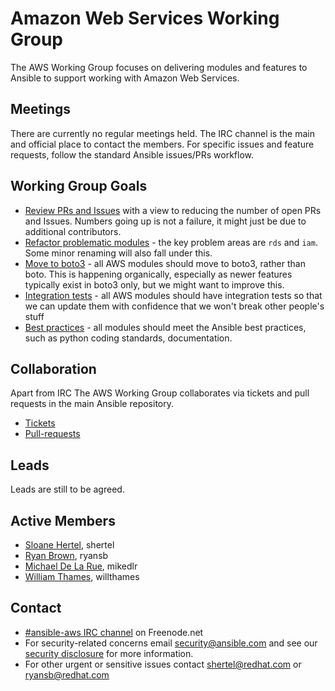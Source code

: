 # Amazon Web Services Working Group

The AWS Working Group focuses on delivering modules and features to
Ansible to support working with Amazon Web Services.

## Meetings

There are currently no regular meetings held. The IRC channel is the
main and official place to contact the members. For specific issues and
feature requests, follow the standard Ansible issues/PRs workflow.

## Working Group Goals

* [Review PRs and Issues](review.md) with a view to reducing the number of open
  PRs and Issues. Numbers going up is not a failure, it might just
  be due to additional contributors.
* [Refactor problematic modules](refactor.md) - the key problem areas
  are `rds` and `iam`. Some minor renaming will also fall under this.
* [Move to boto3](boto3.md) - all AWS modules should move to boto3, rather
  than boto. This is happening organically, especially as newer features
  typically exist in boto3 only, but we might want to improve this.
* [Integration tests](integration.md) - all AWS modules should have integration
  tests so that we can update them with confidence that we won't break
  other people's stuff
* [Best practices](bestpractices.md) - all modules should meet the Ansible best
  practices, such as python coding standards, documentation.

## Collaboration

Apart from IRC The AWS Working Group collaborates via tickets and pull
requests in the main Ansible repository.
* [Tickets](https://github.com/ansible/ansible/issues?utf8=%E2%9C%93&q=is%3Aissue%20is%3Aopen%20label%3Aaws)
* [Pull-requests](https://github.com/ansible/ansible/pulls?q=is%3Apr+is%3Aopen%20label%3Aaws)

## Leads
Leads are still to be agreed.

## Active Members
* [Sloane Hertel](https://github.com/s-hertel), shertel
* [Ryan Brown](https://github.com/ryansb), ryansb
* [Michael De La Rue](https://github.com/mikedlr), mikedlr
* [William Thames](https://github.com/willthames), willthames

## Contact
* [#ansible-aws IRC channel](https://webchat.freenode.net/?channels=ansible-aws) on Freenode.net
* For security-related concerns email security@ansible.com and see our
    [security disclosure](https://www.ansible.com/security) for more
    information.
* For other urgent or sensitive issues contact shertel@redhat.com or
    ryansb@redhat.com

